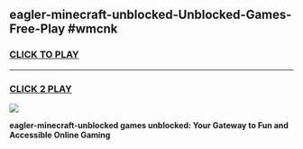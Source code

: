 
## eagler-minecraft-unblocked-Unblocked-Games-Free-Play #wmcnk
<h3>
<a href="https://us.freeplayer.one?title=eagler-minecraft-unblocked&ref=9M">CLICK TO PLAY</a></h3>
<hr>

<h3>
<a href="https://us.freeplayer.one?title=eagler-minecraft-unblocked&ref=9M">CLICK 2 PLAY</a>
  
</h3>

<a href="https://us.freeplayer.one?title=eagler-minecraft-unblocked&ref=9M"><img src="https://clearcache.store/games.png"></a>


**eagler-minecraft-unblocked games unblocked: Your Gateway to Fun and Accessible Online Gaming**
